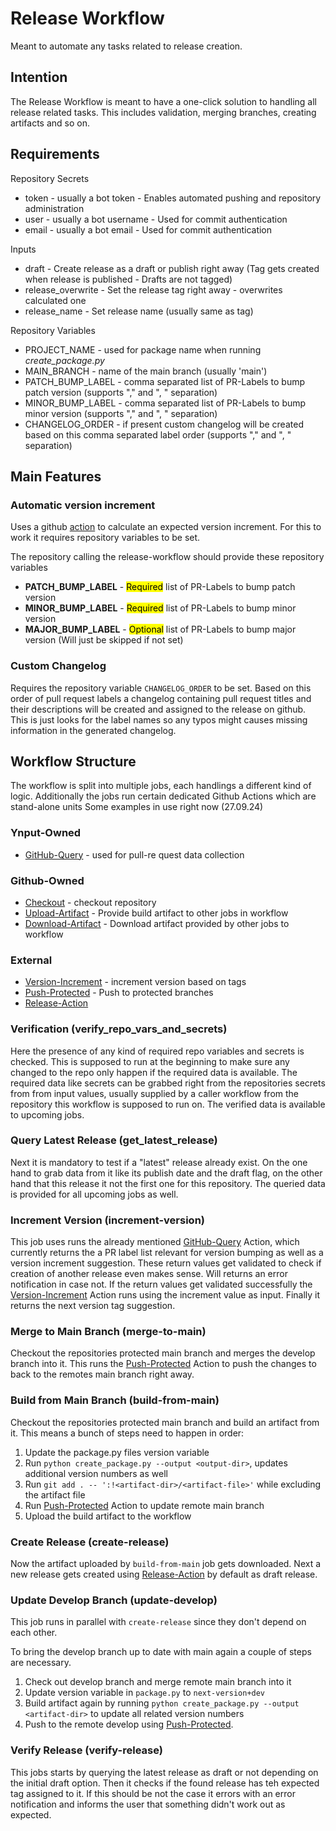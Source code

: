 # Release Workflow

Meant to automate any tasks related to release creation.

## Intention

The Release Workflow is meant to have a one-click solution to handling all release related tasks.
This includes validation, merging branches, creating artifacts and so on.

## Requirements

Repository Secrets

* token - usually a bot token - Enables automated pushing and repository administration
* user - usually a bot username - Used for commit authentication
* email - usually a bot email - Used for commit authentication

Inputs

* draft - Create release as a draft or publish right away (Tag gets created when release is published - Drafts are not tagged)
* release_overwrite - Set the release tag right away - overwrites calculated one
* release_name - Set release name (usually same as tag)

Repository Variables

* PROJECT_NAME - used for package name when running *create_package.py*
* MAIN_BRANCH - name of the main branch (usually 'main')
* PATCH_BUMP_LABEL - comma separated list of PR-Labels to bump patch version (supports "," and ", " separation)
* MINOR_BUMP_LABEL - comma separated list of PR-Labels to bump minor version (supports "," and ", " separation)
* CHANGELOG_ORDER - if present custom changelog will be created based on this comma separated label order (supports "," and ", " separation)

## Main Features

### Automatic version increment

Uses a github [action](https://github.com/ynput/github-query) to calculate an expected version increment.
For this to work it requires repository variables to be set.

The repository calling the release-workflow should provide these repository variables

* **PATCH_BUMP_LABEL** - <mark>Required</mark> list of PR-Labels to bump patch version
* **MINOR_BUMP_LABEL** - <mark>Required</mark> list of PR-Labels to bump minor version
* **MAJOR_BUMP_LABEL** - <mark>Optional</mark> list of PR-Labels to bump major version (Will just be skipped if not set)

### Custom Changelog

Requires the repository variable `CHANGELOG_ORDER` to be set.
Based on this order of pull request labels a changelog containing pull request titles and their descriptions will be created and assigned to the release on github.
This is just looks for the label names so any typos might causes missing information in the generated changelog.

## Workflow Structure

The workflow is split into multiple jobs, each handlings a different kind of logic.
Additionally the jobs run certain dedicated Github Actions which are stand-alone units
Some examples in use right now (27.09.24)

### Ynput-Owned

* [GitHub-Query](https://github.com/ynput/github-query) - used for pull-re quest data collection

### Github-Owned

* [Checkout](https://github.com/actions/checkout) - checkout repository
* [Upload-Artifact](https://github.com/actions/upload-artifact) - Provide build artifact to other jobs in workflow
* [Download-Artifact](https://github.com/actions/download-artifact) - Download artifact provided by other jobs to workflow

### External

* [Version-Increment](https://github.com/reecetech/version-increment) - increment version based on tags
* [Push-Protected](https://github.com/casperwa/push-protected) - Push to protected branches
* [Release-Action](https://github.com/ncipollo/release-action)

### Verification (verify_repo_vars_and_secrets)

Here the presence of any kind of required repo variables and secrets is checked.
This is supposed to run at the beginning to make sure any changed to the repo only happen if the required data is available.
The required data like secrets can be grabbed right from the repositories secrets from from input values, usually supplied by a caller workflow from the repository this workflow is supposed to run on.
The verified data is available to upcoming jobs.

### Query Latest Release (get_latest_release)

Next it is mandatory to test if a "latest" release already exist.
On the one hand to grab data from it like its publish date and the draft flag, on the other hand that this release it not the first one for this repository.
The queried data is provided for all upcoming jobs as well.

### Increment Version (increment-version)

This job uses runs the already mentioned [GitHub-Query](https://github.com/ynput/github-query) Action, which currently returns the a PR label list relevant for version bumping as well as a version increment suggestion.
These return values get validated to check if creation of another release even makes sense. Will returns an error notification in case not.
If the return values get validated successfully the [Version-Increment](https://github.com/reecetech/version-increment) Action runs using the increment value as input.
Finally it returns the next version tag suggestion.

### Merge to Main Branch (merge-to-main)

Checkout the repositories protected main branch and merges the develop branch into it.
This runs the [Push-Protected](https://github.com/casperwa/push-protected) Action to push the changes to back to the remotes main branch right away.

### Build from Main Branch (build-from-main)

Checkout the repositories protected main branch and build an artifact from it.
This means a bunch of steps need to happen in order:

1. Update the package.py files version variable
1. Run `python create_package.py --output <output-dir>`, updates additional version numbers as well
1. Run `git add . -- ':!<artifact-dir>/<artifact-file>'` while excluding the artifact file
1. Run [Push-Protected](https://github.com/casperwa/push-protected) Action to update remote main branch
1. Upload the build artifact to the workflow

### Create Release (create-release)

Now the artifact uploaded by `build-from-main` job gets downloaded.
Next a new release gets created using [Release-Action](https://github.com/ncipollo/release-action) by default as draft release.

### Update Develop Branch (update-develop)

This job runs in parallel with `create-release` since they don't depend on each other.

To bring the develop branch up to date with main again a couple of steps are necessary.

1. Check out develop branch and merge remote main branch into it
1. Update version variable in `package.py` to `next-version+dev`
1. Build artifact again by running `python create_package.py --output <artifact-dir>` to update all related version numbers
1. Push to the remote develop using [Push-Protected](https://github.com/casperwa/push-protected).

### Verify Release (verify-release)

This jobs starts by querying the latest release as draft or not depending on the initial draft option.
Then it checks if the found release has teh expected tag assigned to it.
If this should be not the case it errors with an error notification and informs the user that something didn't work out as expected.
